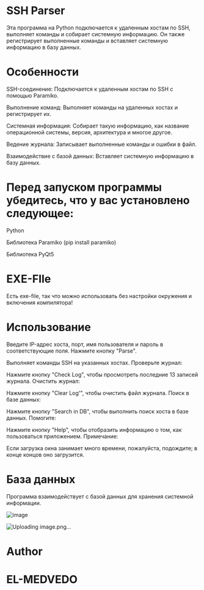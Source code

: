# SSH Parser
Эта программа на Python подключается к удаленным хостам по SSH, выполняет команды и собирает системную информацию. Он также регистрирует выполненные команды и вставляет системную информацию в базу данных.

# Особенности

SSH-соединение: Подключается к удаленным хостам по SSH с помощью Paramiko.

Выполнение команд: Выполняет команды на удаленных хостах и регистрирует их.

Системная информация: Собирает такую информацию, как название операционной системы, версия, архитектура и многое другое.

Ведение журнала: Записывает выполненные команды и ошибки в файл.

Взаимодействие с базой данных: Вставляет системную информацию в базу данных.

# Перед запуском программы убедитесь, что у вас установлено следующее:

Python

Библиотека Paramiko (pip install paramiko)

Библиотека PyQt5

# EXE-FIle
Есть exe-file, так что можно использовать без настройки окружения и включения компилятора!



# Использование
Введите IP-адрес хоста, порт, имя пользователя и пароль в соответствующие поля.
Нажмите кнопку "Parse".

Выполняет команды SSH на указанных хостах.
Проверьте журнал:

Нажмите кнопку "Check Log", чтобы просмотреть последние 13 записей журнала.
Очистить журнал:

Нажмите кнопку "Clear Log'", чтобы очистить файл журнала.
Поиск в базе данных:

Нажмите кнопку "Search in DB", чтобы выполнить поиск хоста в базе данных.
Помогите:

Нажмите кнопку "Help", чтобы отобразить информацию о том, как пользоваться приложением.
Примечание:

Если загрузка окна занимает много времени, пожалуйста, подождите; в конце концов оно загрузится.
# База данных
Программа взаимодействует с базой данных для хранения системной информации.


![image](https://github.com/EL-MEDVEDO/ssh_parser/assets/110033694/163d8c01-d50a-456e-a7c9-8d5b4ac04cd2)

![Uploading image.png…]()


# Author
# EL-MEDVEDO


